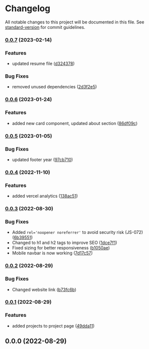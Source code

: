 # Changelog

All notable changes to this project will be documented in this file. See [standard-version](https://github.com/conventional-changelog/standard-version) for commit guidelines.

### [0.0.7](https://github.com/MahoMuri/portfolio/compare/v0.0.6...v0.0.7) (2023-02-14)


### Features

* updated resume file ([d324378](https://github.com/MahoMuri/portfolio/commit/d324378e7aa74ad0bcbd106c52c64d073e194d6f))


### Bug Fixes

* removed unused dependencies ([2d3f2e5](https://github.com/MahoMuri/portfolio/commit/2d3f2e5e0ad8cdfd60c352a5f19b2b25b96cefa0))

### [0.0.6](https://github.com/MahoMuri/portfolio/compare/v0.0.5...v0.0.6) (2023-01-24)


### Features

* added new card component, updated about section ([86df09c](https://github.com/MahoMuri/portfolio/commit/86df09c33f2aa3dbd83bb80d889507e5d82ebe48))

### [0.0.5](https://github.com/MahoMuri/portfolio/compare/v0.0.4...v0.0.5) (2023-01-05)


### Bug Fixes

* updated footer year ([97cb710](https://github.com/MahoMuri/portfolio/commit/97cb7100f307f07a9d7b768c7188d7fc65c991ec))

### [0.0.4](https://github.com/MahoMuri/portfolio/compare/v0.0.3...v0.0.4) (2022-11-10)


### Features

* added vercel analytics ([138ac51](https://github.com/MahoMuri/portfolio/commit/138ac516365e275ea7a1696f24ce6eb4bfb2a8c9))

### [0.0.3](https://github.com/MahoMuri/portfolio/compare/v0.0.2...v0.0.3) (2022-08-30)


### Bug Fixes

* Added `rel='noopener noreferrer'` to avoid security risk (JS-072) ([6b39551](https://github.com/MahoMuri/portfolio/commit/6b39551a221945246885539f998d658413d2b586))
* Changed to h1 and h2 tags to improve SEO ([1dce7f1](https://github.com/MahoMuri/portfolio/commit/1dce7f1eb40cd7024bfcd8e725a9808377671b87))
* Fixed sizing for better responsiveness ([b1050ae](https://github.com/MahoMuri/portfolio/commit/b1050ae68cdbbe4a79e058800c3caed9812434df))
* Mobile navbar is now working ([7d17c57](https://github.com/MahoMuri/portfolio/commit/7d17c5761536c01ab3cd39a160dbb3a1c75e7033))

### [0.0.2](https://github.com/MahoMuri/portfolio/compare/v0.0.1...v0.0.2) (2022-08-29)


### Bug Fixes

* Changed website link ([b73fc6b](https://github.com/MahoMuri/portfolio/commit/b73fc6beed429df8086a8705854cbf9b03640275))

### [0.0.1](https://github.com/MahoMuri/portfolio/compare/v0.0.0...v0.0.1) (2022-08-29)


### Features

* added projects to project page ([49dda11](https://github.com/MahoMuri/portfolio/commit/49dda114b67f52f46d0ed2b02b2694c24b107c02))

## 0.0.0 (2022-08-29)
